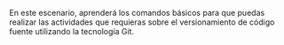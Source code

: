 En este escenario, aprenderá los comandos básicos para que puedas
realizar las actividades que requieras sobre el versionamiento de código fuente
utilizando la tecnología Git.